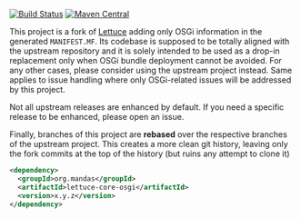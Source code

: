 [![Build Status](https://travis-ci.org/dmandalidis/lettuce-core-osgi.svg)](https://travis-ci.org/dmandalidis/lettuce-core-osgi)
[![Maven Central](https://img.shields.io/maven-central/v/org.mandas/lettuce-core-osgi.svg)](https://search.maven.org/#search%7Cga%7C1%7Cg%3A%22org.mandas%22%20lettuce-core-osgi)

This project is a fork of [Lettuce](https://github.com/lettuce-io/lettuce-core) adding only OSGi information in the
generated `MANIFEST.MF`. Its codebase is supposed to be totally aligned with the upstream repository and it is solely intended
to be used as a drop-in replacement only when OSGi bundle deployment cannot be avoided. For any other cases, please
consider using the upstream project instead. Same applies to issue handling where only OSGi-related issues will be addressed
by this project.

Not all upstream releases are enhanced by default. If you need a specific release to be enhanced, please open an issue.

Finally, branches of this project are **rebased** over the respective branches of the upstream project. This creates
a more clean git history, leaving only the fork commits at the top of the history (but ruins any attempt to clone it)

```xml
<dependency>
  <groupId>org.mandas</groupId>
  <artifactId>lettuce-core-osgi</artifactId>
  <version>x.y.z</version>
</dependency>
```
